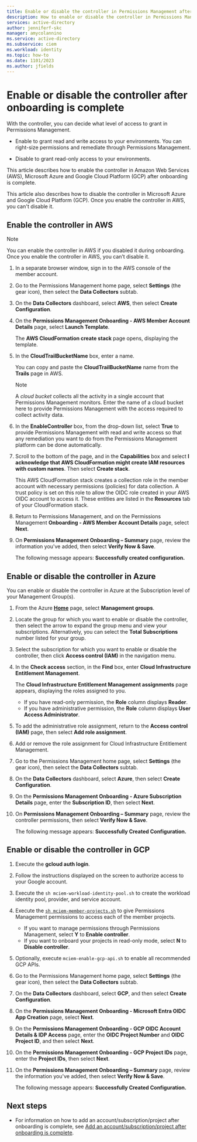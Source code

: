 ```yaml
---
title: Enable or disable the controller in Permissions Management after onboarding is complete
description: How to enable or disable the controller in Permissions Management after onboarding is complete.
services: active-directory
author: jenniferf-skc
manager: amycolannino
ms.service: active-directory 
ms.subservice: ciem
ms.workload: identity
ms.topic: how-to
ms.date: 1101/2023
ms.author: jfields
---
```


# Enable or disable the controller after onboarding is complete

With the controller, you can decide what level of access to grant in Permissions Management.

* Enable to grant read and write access to your environments. You can right-size permissions and remediate through Permissions Management.
    
* Disable to grant read-only access to your environments.


This article describes how to enable the controller in Amazon Web Services (AWS), Microsoft Azure and Google Cloud Platform (GCP) after onboarding is complete.


This article also describes how to disable the controller in Microsoft Azure and Google Cloud Platform (GCP). Once you enable the controller in AWS, you can't disable it.


## Enable the controller in AWS

> [!NOTE]
>  You can enable the controller in AWS if you disabled it during onboarding. Once you enable the controller in AWS, you can’t disable it.

1. In a separate browser window, sign in to the AWS console of the member account.
1. Go to the Permissions Management home page, select **Settings** (the gear icon), then select the **Data Collectors** subtab.
1. On the **Data Collectors** dashboard, select **AWS**, then select **Create Configuration**.
1. On the **Permissions Management Onboarding - AWS Member Account Details** page, select **Launch Template**.

    The **AWS CloudFormation create stack** page opens, displaying the template.
1. In the **CloudTrailBucketName** box, enter a name.

    You can copy and paste the **CloudTrailBucketName** name from the **Trails** page in AWS.

    > [!NOTE]
    >  A *cloud bucket* collects all the activity in a single account that Permissions Management monitors. Enter the name of a cloud bucket here to provide Permissions Management with the access required to collect activity data.

1. In the **EnableController** box, from the drop-down list, select **True** to provide Permissions Management with read and write access so that any remediation you want to do from the Permissions Management platform can be done automatically.

1. Scroll to the bottom of the page, and in the **Capabilities** box and select **I acknowledge that AWS CloudFormation might create IAM resources with custom names**. Then select **Create stack**.

    This AWS CloudFormation stack creates a collection role in the member account with necessary permissions (policies) for data collection. A trust policy is set on this role to allow the OIDC role created in your AWS OIDC account to access it. These entities are listed in the **Resources** tab of your CloudFormation stack.

1. Return to Permissions Management, and on the Permissions Management **Onboarding - AWS Member Account Details** page, select **Next**.
1. On **Permissions Management Onboarding – Summary** page, review the information you've added, then select **Verify Now & Save**.

    The following message appears: **Successfully created configuration.**

## Enable or disable the controller in Azure

You can enable or disable the controller in Azure at the Subscription level of your Management Group(s).  

1. From the Azure [**Home**](https://portal.azure.com) page, select **Management groups**.
1. Locate the group for which you want to enable or disable the controller, then select the arrow to expand the group menu and view your subscriptions. Alternatively, you can select the **Total Subscriptions** number listed for your group.
1. Select the subscription for which you want to enable or disable the controller, then click **Access control (IAM)** in the navigation menu.
1. In the **Check access** section, in the **Find** box, enter **Cloud Infrastructure Entitlement Management**.

    The **Cloud Infrastructure Entitlement Management assignments** page appears, displaying the roles assigned to you.

    - If you have read-only permission, the **Role** column displays **Reader**.
    - If you have administrative permission, the **Role** column displays **User Access Administrator**.

1. To add the administrative role assignment, return to the **Access control (IAM)** page, then select **Add role assignment**.
1. Add or remove the role assignment for Cloud Infrastructure Entitlement Management.

1. Go to the Permissions Management home page, select **Settings** (the gear icon), then select the **Data Collectors** subtab.
1. On the **Data Collectors** dashboard, select **Azure**, then select **Create Configuration**.
1. On the **Permissions Management Onboarding - Azure Subscription Details** page, enter the **Subscription ID**, then select **Next**.
1. On **Permissions Management Onboarding – Summary** page, review the controller permissions, then select **Verify Now & Save**.

    The following message appears: **Successfully Created Configuration.**


## Enable or disable the controller in GCP

1. Execute the **gcloud auth login**.
1. Follow the instructions displayed on the screen to authorize access to your Google account.
1. Execute the ``sh mciem-workload-identity-pool.sh`` to create the workload identity pool, provider, and service account.
1. Execute the [``sh mciem-member-projects.sh``](https://github.com/cloudknox/mciem-onboard-gcp/blob/master/mciem-member-projects.sh) to give Permissions Management permissions to access each of the member projects.

    - If you want to manage permissions through Permissions Management, select **Y** to **Enable controller**.
    - If you want to onboard your projects in read-only mode, select **N** to **Disable controller**.

1. Optionally, execute ``mciem-enable-gcp-api.sh`` to enable all recommended GCP APIs.

1. Go to the Permissions Management home page, select **Settings** (the gear icon), then select the **Data Collectors** subtab.
1. On the **Data Collectors** dashboard, select **GCP**, and then select **Create Configuration**.
1. On the **Permissions Management Onboarding - Microsoft Entra OIDC App Creation** page, select **Next**.
1. On the **Permissions Management Onboarding - GCP OIDC Account Details & IDP Access** page, enter the **OIDC Project Number** and **OIDC Project ID**, and then select **Next**.
1. On the **Permissions Management Onboarding - GCP Project IDs** page, enter the **Project IDs**, then select **Next**.
1. On the **Permissions Management Onboarding – Summary** page, review the information you've added, then select **Verify Now & Save**.

    The following message appears: **Successfully Created Configuration.**

## Next steps

- For information on how to add an account/subscription/project after onboarding is complete, see [Add an account/subscription/project after onboarding is complete](onboard-add-account-after-onboarding.md).

